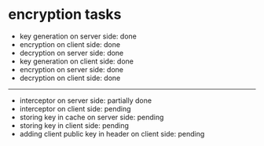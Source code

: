# encryption tasks

- key generation on server side: done
- encryption on client side: done
- decryption on server side: done
- key generation on client side: done
- encryption on server side: done
- decryption on client side: done

---

- interceptor on server side: partially done
- interceptor on client side: pending
- storing key in cache on server side: pending
- storing key in client side: pending
- adding client public key in header on client side: pending
